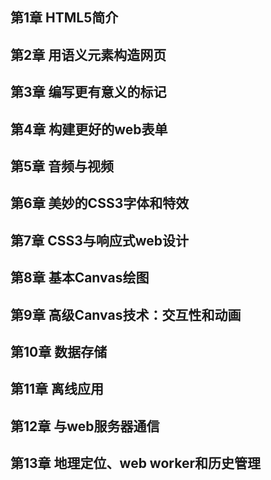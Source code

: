 ## 第1章 HTML5简介
## 第2章 用语义元素构造网页
## 第3章 编写更有意义的标记
## 第4章 构建更好的web表单
## 第5章 音频与视频
## 第6章 美妙的CSS3字体和特效
## 第7章 CSS3与响应式web设计
## 第8章 基本Canvas绘图
## 第9章 高级Canvas技术：交互性和动画
## 第10章 数据存储
## 第11章 离线应用
## 第12章 与web服务器通信
## 第13章 地理定位、web worker和历史管理
 
